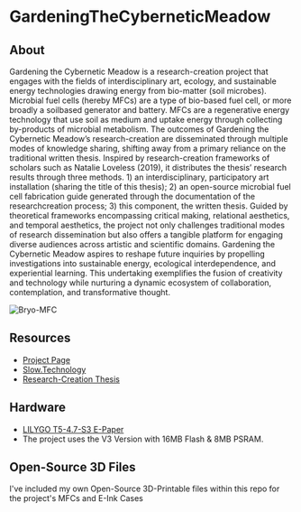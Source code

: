 # GardeningTheCyberneticMeadow
## About
Gardening the Cybernetic Meadow is a research-creation project that engages with the fields of interdisciplinary art, ecology, and sustainable energy technologies drawing energy from bio-matter (soil microbes). Microbial fuel cells (hereby MFCs) are a type of bio-based fuel cell, or more broadly a soilbased generator and battery. MFCs are a regenerative energy technology that use soil as medium and uptake energy through collecting by-products of microbial metabolism. The outcomes of Gardening the Cybernetic Meadow’s research-creation are disseminated through multiple modes of knowledge sharing, shifting away from a primary reliance on the traditional written thesis. Inspired by research-creation frameworks of scholars such as Natalie Loveless (2019), it distributes the thesis’ research results through three methods. 1) an interdisciplinary, participatory art installation (sharing the title of this thesis); 2) an open-source microbial fuel cell fabrication guide generated through the documentation of the researchcreation process; 3) this component, the written thesis. Guided by theoretical frameworks encompassing critical making, relational aesthetics, and temporal aesthetics, the project not only challenges traditional modes of research dissemination but also offers a tangible platform for engaging diverse audiences across artistic and scientific domains. Gardening the Cybernetic Meadow aspires to reshape future inquiries by propelling investigations into sustainable energy, ecological interdependence, and experiential learning. This undertaking exemplifies the fusion of creativity and technology while nurturing a dynamic ecosystem of collaboration, contemplation, and transformative thought.

![Bryo-MFC](https://github.com/user-attachments/assets/d2c1eec4-d6da-4699-b521-1a8936dcbcfe)

## Resources
- [Project Page](https://matthewhalpenny.com/#gtcm)
- [Slow.Technology](https://slow.technology)
- [Research-Creation Thesis](https://www.researchgate.net/publication/380104212_Gardening_the_Cybernetic_Meadow_Fostering_ecosophic_care_using_microbial_fuel_cells_as_a_temporal_aesthetic_medium)

## Hardware
- [LILYGO T5-4.7-S3 E-Paper](https://www.lilygo.cc/products/t5-4-7-inch-e-paper-v2-3?_pos=1&_psq=E-paper&_ss=e&_v=1.0)
- The project uses the V3 Version with 16MB Flash & 8MB PSRAM.

## Open-Source 3D Files
I've included my own Open-Source 3D-Printable files within this repo for the project's MFCs and E-Ink Cases

